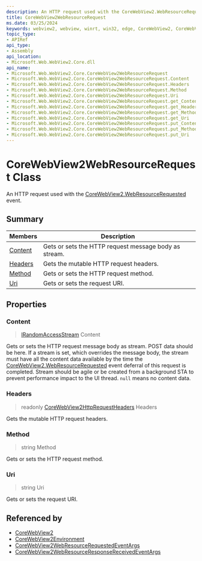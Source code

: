 ```yaml
---
description: An HTTP request used with the CoreWebView2.WebResourceRequested event.
title: CoreWebView2WebResourceRequest
ms.date: 03/25/2024
keywords: webview2, webview, winrt, win32, edge, CoreWebView2, CoreWebView2Controller, browser control, edge html, CoreWebView2WebResourceRequest
topic_type:
- APIRef
api_type:
- Assembly
api_location:
- Microsoft.Web.WebView2.Core.dll
api_name:
- Microsoft.Web.WebView2.Core.CoreWebView2WebResourceRequest
- Microsoft.Web.WebView2.Core.CoreWebView2WebResourceRequest.Content
- Microsoft.Web.WebView2.Core.CoreWebView2WebResourceRequest.Headers
- Microsoft.Web.WebView2.Core.CoreWebView2WebResourceRequest.Method
- Microsoft.Web.WebView2.Core.CoreWebView2WebResourceRequest.Uri
- Microsoft.Web.WebView2.Core.CoreWebView2WebResourceRequest.get_Content
- Microsoft.Web.WebView2.Core.CoreWebView2WebResourceRequest.get_Headers
- Microsoft.Web.WebView2.Core.CoreWebView2WebResourceRequest.get_Method
- Microsoft.Web.WebView2.Core.CoreWebView2WebResourceRequest.get_Uri
- Microsoft.Web.WebView2.Core.CoreWebView2WebResourceRequest.put_Content
- Microsoft.Web.WebView2.Core.CoreWebView2WebResourceRequest.put_Method
- Microsoft.Web.WebView2.Core.CoreWebView2WebResourceRequest.put_Uri
---
```


# CoreWebView2WebResourceRequest Class



An HTTP request used with the [CoreWebView2.WebResourceRequested](corewebview2.md#webresourcerequested) event.

## Summary

Members|Description
--|--
[Content](#content) | Gets or sets the HTTP request message body as stream.
[Headers](#headers) | Gets the mutable HTTP request headers.
[Method](#method) | Gets or sets the HTTP request method.
[Uri](#uri) | Gets or sets the request URI.

## Properties

### Content

>  [IRandomAccessStream](/uwp/api/Windows.Storage.Streams.IRandomAccessStream) Content

Gets or sets the HTTP request message body as stream.
POST data should be here. If a stream is set, which overrides the message body, the stream must have all the content data available by the time the [CoreWebView2.WebResourceRequested](corewebview2.md#webresourcerequested) event deferral of this request is completed. Stream should be agile or be created from a background STA to prevent performance impact to the UI thread. `null` means no content data.

### Headers

> readonly  [CoreWebView2HttpRequestHeaders](corewebview2httprequestheaders.md) Headers

Gets the mutable HTTP request headers.

### Method

>  string Method

Gets or sets the HTTP request method.

### Uri

>  string Uri

Gets or sets the request URI.






## Referenced by

- [CoreWebView2](corewebview2.md)
- [CoreWebView2Environment](corewebview2environment.md)
- [CoreWebView2WebResourceRequestedEventArgs](corewebview2webresourcerequestedeventargs.md)
- [CoreWebView2WebResourceResponseReceivedEventArgs](corewebview2webresourceresponsereceivedeventargs.md)
